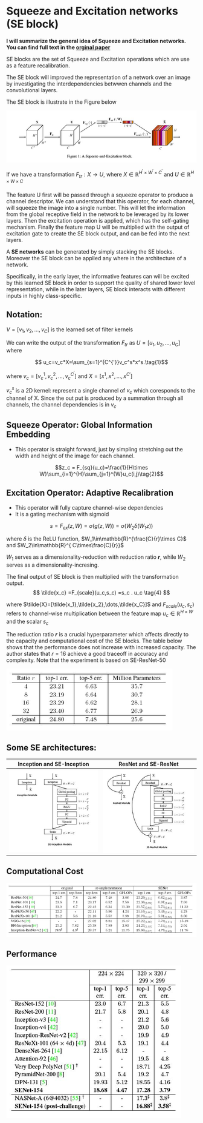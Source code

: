 # Squeeze and Excitation networks (SE block)
**I will summarize the general idea of Squeeze and Excitation networks. You can find full text in the [orginal paper](/attention/Hu_Squeeze-and-Excitation_Networks_CVPR_2018_paper.pdf)** 

 SE blocks are the set of Squeeze and Excitation operations which are use as a feature recalibration.

The SE block will improved the representation of a network over an image by investigating the interdependencies betwwen channels and the convolutional layers.

The SE block is illustrate in the Figure below

![Squeeze and Excitaion block](/attention/figures/Squeeze_n_Excitation.JPG)

If we have a transformation $F_{tr}: X \rightarrow U$, where $X \in \mathbb{R}^{H^{'} \times W^{'}\times C^{'}}$ and $U\in \mathbb{R}^{H\times W\times C}$

The feature U first will be passed through a squeeze operator to produce a channel descriptor. We can understand that this operator, for each channel, will squeeze the image into a single number. This will let the information from the global receptive field in the network to be leveraged by its lower layers. Then the excitation operation is applied, which has the self-gating mechanism. Finally the feature map U will be multiplied with the output of excitation gate to create the SE block output, and can be fed into the next layers.

A **SE networks** can be generated by simply stacking the SE blocks. Moreover the SE block can be applied any where in the architecture of a network.

Specifically, in the early layer, the informative features can will be excited by this learned SE block in order to support the quality of shared lower level representation, while in the later layers, SE block interacts with different inputs in highly class-specific.

## Notation: 
$V=[v_1,v_2,\dots,v_C]$ is the learned set of filter kernels

We can write the output of the transformation $F_{tr}$ as $U=[u_1,u_2,\dots,u_C]$ where

$$ u_c=v_c*X=\sum_{s=1}^{C^{'}}v_c^s*x^s.\tag{1}$$

where $v_c=[v_c^1,v_c^2,\dots,v_c^{C^{'}}]$ and $X=[x^1,x^2,\dots ,x^{C{'}}]$

$v_c^s$ is a 2D kernel: represent a single channel of $v_c$ which coresponds to the channel of X. Since the out put is produced by a summation through all channels, the channel dependencies is in $v_c$

## Squeeze Operator: Global Information Embedding

- This operator is straight forward, just by simpling stretching out the width and height of the image for each channel.

$$z_c = F_{sq}(u_c)=\frac{1}{H\times W}\sum_{i=1}^{H}\sum_{j=1}^{W}u_c(i,j)\tag{2}$$

## Excitation Operator: Adaptive Recalibration 
- This operator will fully capture channel-wise dependencies 
- It is a gating mechanism with sigmoid

$$ s=F_{ex}(z,W)=\sigma(g(z,W)) = \sigma(W_2\delta(W_1z))\tag{3} $$

where $\delta$ is the ReLU function, $W_1\in\mathbb{R}^{\frac{C}{r}\times C}$ and $W_2\in\mathbb{R}^{ C\times\frac{C}{r}}$

$W_1$ serves as a dimensionality-reduction with reduction ratio **$r$**, while $W_2$ serves as a dimensionality-incresing.

The final output of SE block is then multiplied with the transformation output.
$$ \tilde{x_c} =F_{scale}(u_c,s_c) =s_c . u_c \tag{4} $$

where $\tilde{X}=[\tilde{x_1},\tilde{x_2},\dots,\tilde{x_C}]$ and $F_{scale}(u_c,s_c)$ refers to channel-wise multiplication between the feature map $u_c\in \mathbb{R}^{H\times W}$ and the scalar $s_c$

The reduction ratio **$r$** is a crucial hyperparameter which affects directly to the capacity and computational cost of the SE blocks. The table below shows that the performance does not increase with increased capacity. The author states that $r=16$ achieve a good traceoff in accuracy and complexity. Note that the experiment is based on SE-ResNet-50

![Reduction ratio](/attention/figures/ratio.JPG)

## Some SE architectures:

Inception and SE-Inception | ResNet and SE-ResNet
-|-
![Se_inception](/attention/figures/seinception.JPG)| ![Se_resnet](/attention/figures/seresnet.JPG)

## Computational Cost
![computational cost](/attention/figures/cost.JPG)
## Performance
![performance](/attention/figures/perform.JPG)